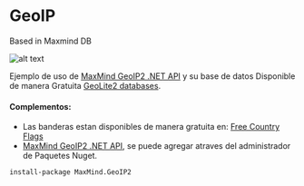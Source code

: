 # GeoIP
Based in Maxmind DB

![alt text](http://i.imgur.com/7nTeMBW.png "GeoIP & Flags")


Ejemplo de uso de [MaxMind GeoIP2 .NET API](http://maxmind.github.io/GeoIP2-dotnet) y su base de datos Disponible de manera Gratuita [GeoLite2 databases](http://dev.maxmind.com/geoip/geoip2/geolite2/).


#### Complementos:
 * Las banderas estan disponibles de manera gratuita en: [Free Country Flags](http://www.free-country-flags.com/flag_packs.php)
 * [MaxMind GeoIP2 .NET API](http://maxmind.github.io/GeoIP2-dotnet), se puede agregar atraves del administrador de Paquetes Nuget.
 ````
 install-package MaxMind.GeoIP2
